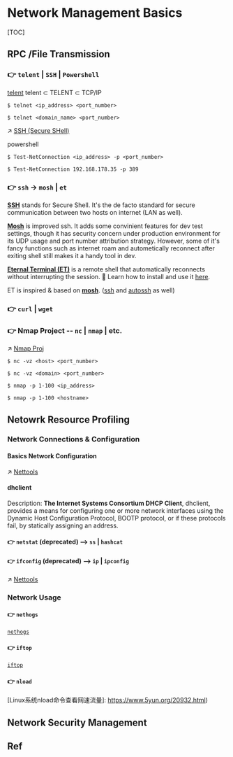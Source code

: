 # Network Management Basics

[TOC]



## RPC /File Transmission
### 👉 `telent` | `SSH` | `Powershell` 
[telent](https://www.cnblogs.com/peida/archive/2013/03/13/2956992.html)
telent $\subset$ TELENT $\subset$ TCP/IP
```shell
$ telnet <ip_address> <port_number>

$ telnet <domain_name> <port_number>
```

↗ [SSH (Secure SHell)](../../../../../CyberSecurity/Network%20Security/🏇%20Network%20Security%20Basics%20&%20Protocols/📱%20Application%20Layer%20Security/SSH%20(Secure%20SHell)/SSH%20(Secure%20SHell).md)


powershell
```shell
$ Test-NetConnection <ip_address> -p <port_number>

$ Test-NetConnection 192.168.178.35 -p 389
```


### 👉 `ssh` -> `mosh` | `et`
**[SSH](https://www.openssh.com/)** stands for Secure Shell. It's the de facto standard for secure communication between two hosts on internet (LAN as well). 

**[Mosh](https://github.com/jarun/nnn/tree/master/plugins#installation)** is improved ssh. It adds some convinient features for dev test settings, though it has security concern under production environment for its UDP usage and port number attribution strategy. However, some of it's fancy functions such as internet roam and autometically reconnect after exiting shell still makes it a handy tool in dev.

[**Eternal Terminal (ET)**](https://eternalterminal.dev) is a remote shell that automatically reconnects without interrupting the session. 📂 Learn how to install and use it [here](https://eternalterminal.dev/usermanual).

ET is inspired & based on [**mosh**](https://mosh.org/). ([ssh](https://www.openssh.com/) and [autossh](https://linux.die.net/man/1/autossh) as well)


### 👉 `curl` | `wget`



[linux服务器之间传输文件的四种方式]: https://blog.csdn.net/qw_xingzhe/article/details/80167888
[Linux curl 命令下载文件]: https://www.cnblogs.com/hujiapeng/p/8470099.html


### 👉 Nmap Project -- `nc` | `nmap` | etc.

↗ [Nmap Proj](Nmap%20Proj/Nmap%20Proj.md)

```shell
$ nc -vz <host> <port_number>

$ nc -vz <domain> <port_number>
```

```shell
$ nmap -p 1-100 <ip_address>

$ nmap -p 1-100 <hostname>
```



## Netowrk Resource Profiling
### Network Connections & Configuration
#### Basics Network Configuration
↗ [Nettools](Nettools.md)


#### dhclient
Description: **The Internet Systems Consortium DHCP Client**, dhclient, provides a means for configuring one or more network interfaces using the Dynamic Host Configuration Protocol, BOOTP protocol, or if these protocols fail, by statically assigning an address.


#### 👉 `netstat` (deprecated) --> `ss` | `hashcat`


#### 👉 `ifconfig` (deprecated) --> `ip` | `ipconfig`
↗ [Nettools](Nettools.md)


### Network Usage
#### 👉 `nethogs`
 [`nethogs`](https://github.com/raboof/nethogs)


#### 👉 `iftop`
[`iftop`](http://www.ex-parrot.com/pdw/iftop/)


#### 👉 `nload`

[Linux系统nload命令查看网速流量]: https://www.5yun.org/20932.html) 




## Network Security Management



## Ref